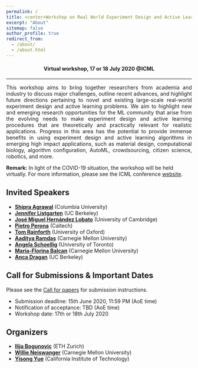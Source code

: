```yaml
---
permalink: /
title: <center>Workshop on Real World Experiment Design and Active Learning at ICML 2020</center>
excerpt: "About"
sitemap: false
author_profile: true
redirect_from: 
  - /about/
  - /about.html
---
```

#### <center> Virtual workshop, 17 or 18 July 2020 @ICML</center> ####
------
<p style="text-align: justify;">
This workshop aims to bring together researchers from academia and industry to discuss major challenges, outline recent advances, and highlight future directions pertaining to novel and existing large-scale real-world experiment design and active learning problems. We aim to highlight new and emerging research opportunities for the ML community that arise from the evolving needs to make experiment design and active learning procedures that are theoretically and practically relevant for realistic applications. Progress in this area has the potential to provide immense benefits in using experiment design and active learning algorithms in emerging high impact applications, such as material design, computational biology, algorithm configuration, AutoML, crowdsourcing, citizen science, robotics, and more. </p>

**Remark:** In light of the COVID-19 situation, the workshop will be held virtually. For more information, please see the ICML conference [website](https://icml.cc/Conferences/2020/Dates).

Invited Speakers
------
* **[Shipra Agrawal](http://www.columbia.edu/~sa3305/)** (Columbia University)
* **[Jennifer Listgarten](http://www.jennifer.listgarten.com/)** (UC Berkeley)
* **[José Miguel Hernández Lobato](https://jmhl.org/)** (University of Cambridge)
* **[Pietro Perona](http://www.vision.caltech.edu/Perona.html)** (Caltech)
* **[Tom Rainforth](http://www.robots.ox.ac.uk/~twgr/)** (University of Oxford)
* **[Aaditya Ramdas](https://www.stat.cmu.edu/~aramdas/)** (Carnegie Mellon University)
* **[Angela Schoellig](http://www.dynsyslab.org/prof-angela-schoellig/)** (University of Toronto)
* **[Maria-Florina Balcan](http://www.cs.cmu.edu/~ninamf/)** (Carnegie Mellon University)
* **[Anca Dragan](https://people.eecs.berkeley.edu/~anca/)** (UC Berkeley)

Call for Submissions & Important Dates
------
Please see the [Call for papers](/cfp/) for submission instructions.

* Submission deadline: 15th June 2020, 11:59 PM (AoE time)
* Notification of acceptance: TBD (AoE time)
* Workshop date: 17th or 18th July 2020

Organizers
------
* **[Ilija Bogunovic](https://ilijabogunovic.com)** (ETH Zurich)
* **[Willie Neiswanger](https://www.cs.cmu.edu/~wdn/)** (Carnegie Mellon University)
* **[Yisong Yue](http://www.yisongyue.com/)** (California Institute of Technology)
